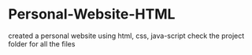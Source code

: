# Personal-Website-HTML
created a personal website using html, css, java-script
check the project folder for all the files
